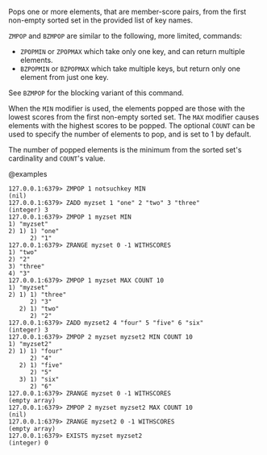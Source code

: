 Pops one or more elements, that are member-score pairs, from the first non-empty sorted set in the provided list of key names.

`ZMPOP` and `BZMPOP` are similar to the following, more limited, commands:

- `ZPOPMIN` or `ZPOPMAX` which take only one key, and can return multiple elements.
- `BZPOPMIN` or `BZPOPMAX` which take multiple keys, but return only one element from just one key.

See `BZMPOP` for the blocking variant of this command.

When the `MIN` modifier is used, the elements popped are those with the lowest scores from the first non-empty sorted set. The `MAX` modifier causes elements with the highest scores to be popped.
The optional `COUNT` can be used to specify the number of elements to pop, and is set to 1 by default.

The number of popped elements is the minimum from the sorted set's cardinality and `COUNT`'s value.

@examples

```valkey-cli
127.0.0.1:6379> ZMPOP 1 notsuchkey MIN
(nil)
127.0.0.1:6379> ZADD myzset 1 "one" 2 "two" 3 "three"
(integer) 3
127.0.0.1:6379> ZMPOP 1 myzset MIN
1) "myzset"
2) 1) 1) "one"
      2) "1"
127.0.0.1:6379> ZRANGE myzset 0 -1 WITHSCORES
1) "two"
2) "2"
3) "three"
4) "3"
127.0.0.1:6379> ZMPOP 1 myzset MAX COUNT 10
1) "myzset"
2) 1) 1) "three"
      2) "3"
   2) 1) "two"
      2) "2"
127.0.0.1:6379> ZADD myzset2 4 "four" 5 "five" 6 "six"
(integer) 3
127.0.0.1:6379> ZMPOP 2 myzset myzset2 MIN COUNT 10
1) "myzset2"
2) 1) 1) "four"
      2) "4"
   2) 1) "five"
      2) "5"
   3) 1) "six"
      2) "6"
127.0.0.1:6379> ZRANGE myzset 0 -1 WITHSCORES
(empty array)
127.0.0.1:6379> ZMPOP 2 myzset myzset2 MAX COUNT 10
(nil)
127.0.0.1:6379> ZRANGE myzset2 0 -1 WITHSCORES
(empty array)
127.0.0.1:6379> EXISTS myzset myzset2
(integer) 0
```
